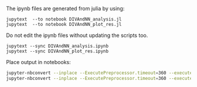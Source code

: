 The ipynb files are generated from julia by using:

```
jupytext  --to notebook DIVAndNN_analysis.jl
jupytext  --to notebook DIVAndNN_plot_res.jl
```

Do not edit the ipynb files without updating the scripts too.

```
jupytext --sync DIVAndNN_analysis.ipynb
jupytext --sync DIVAndNN_plot_res.ipynb
```

Place output in notebooks:

```bash
jupyter-nbconvert --inplace --ExecutePreprocessor.timeout=360 --execute DIVAndNN_analysis.ipynb
jupyter-nbconvert --inplace --ExecutePreprocessor.timeout=360 --execute DIVAndNN_plot_res.ipynb
```
